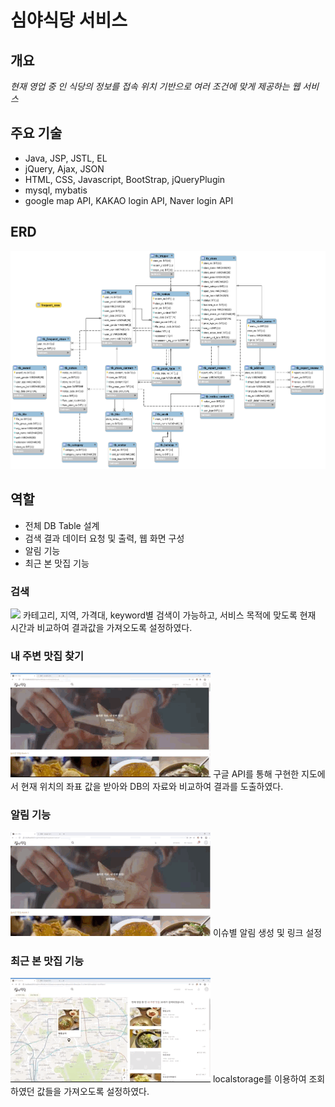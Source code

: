 # 심야식당 서비스



## 개요
*현재 영업 중 인 식당의 정보를 
접속 위치 기반으로 여러 조건에 맞게 제공하는 웹 서비스*

## 주요 기술
- Java, JSP, JSTL, EL
- jQuery, Ajax, JSON
- HTML, CSS, Javascript, BootStrap, jQueryPlugin
- mysql, mybatis
- google map API, KAKAO login API,  Naver login API

## ERD
![](images/erd.png)


## 역할
- 전체 DB Table 설계
- 검색 결과 데이터 요청 및 출력, 웹 화면 구성
- 알림 기능
- 최근 본 맛집 기능


### 검색
![](images/search_02.gif)
카테고리, 지역, 가격대, keyword별 검색이 가능하고,
서비스 목적에 맞도록 현재 시간과 비교하여 결과값을 가져오도록 설정하였다.


### 내 주변 맛집 찾기
![](images/surrounding.gif)
구글 API를 통해 구현한 지도에서 현재 위치의 좌표 값을 받아와 DB의 자료와 비교하여
결과를 도출하였다.


### 알림 기능
![](images/notice.gif)
이슈별 알림 생성 및 링크 설정


### 최근 본 맛집 기능
![](images/recent_store.gif)
localstorage를 이용하여 조회하였던 값들을 가져오도록 설정하였다.

